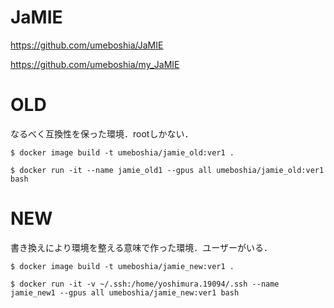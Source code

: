 # JaMIE
https://github.com/umeboshia/JaMIE

https://github.com/umeboshia/my_JaMIE

# OLD
なるべく互換性を保った環境．rootしかない．

`$ docker image build -t umeboshia/jamie_old:ver1 .`

`$ docker run -it --name jamie_old1 --gpus all umeboshia/jamie_old:ver1 bash`

# NEW
書き換えにより環境を整える意味で作った環境．ユーザーがいる．

`$ docker image build -t umeboshia/jamie_new:ver1 .`

`$ docker run -it -v ~/.ssh:/home/yoshimura.19094/.ssh --name jamie_new1 --gpus all umeboshia/jamie_new:ver1 bash`

<!-- docker run -it --name devel6.1 -p 8080:3000 -v /home/yoshimura.19094/projects/research2022:/workspace -v /data/yoshimura.19094:/data -v ~/.ssh:/root/.ssh --gpus all umeboshia/research:ver5.6.1 bash -->

<!-- docker run -it -v /home/yoshimura.19094/projects/research2022:/workspace -v ~/.ssh:/home/yoshimura.19094/.ssh --name jamie_new1 --gpus all umeboshia/jamie_new:ver1 bash -->
